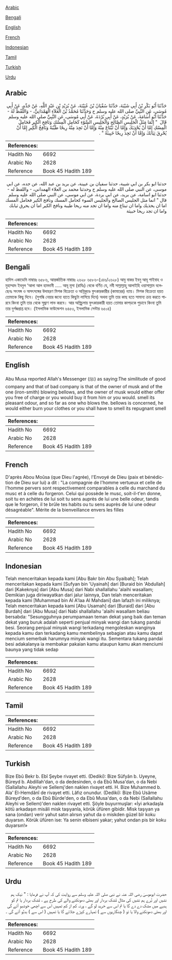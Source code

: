 [Arabic](#arabic)

[Bengali](#bengali)

[English](#english)

[French](#french)

[Indonesian](#indonesian)

[Tamil](#tamil)

[Turkish](#turkish)

[Urdu](#urdu)

## Arabic


<div dir="rtl" lang="ar" style={{fontSize:'larger',backgroundColor:'#f8f9fa',padding:20}}>
حَدَّثَنَا أَبُو بَكْرِ بْنُ أَبِي شَيْبَةَ، حَدَّثَنَا سُفْيَانُ بْنُ عُيَيْنَةَ، عَنْ بُرَيْدِ بْنِ عَبْدِ اللَّهِ، عَنْ جَدِّهِ، عَنْ أَبِي مُوسَى، عَنِ النَّبِيِّ صلى الله عليه وسلم ح وَحَدَّثَنَا مُحَمَّدُ بْنُ الْعَلاَءِ الْهَمْدَانِيُّ، - وَاللَّفْظُ لَهُ - حَدَّثَنَا أَبُو أُسَامَةَ، عَنْ بُرَيْدٍ، عَنْ أَبِي بُرْدَةَ، عَنْ أَبِي مُوسَى، عَنِ النَّبِيِّ صلى الله عليه وسلم قَالَ ‏ "‏ إِنَّمَا مَثَلُ الْجَلِيسِ الصَّالِحِ وَالْجَلِيسِ السَّوْءِ كَحَامِلِ الْمِسْكِ وَنَافِخِ الْكِيرِ فَحَامِلُ الْمِسْكِ إِمَّا أَنْ يُحْذِيَكَ وَإِمَّا أَنْ تَبْتَاعَ مِنْهُ وَإِمَّا أَنْ تَجِدَ مِنْهُ رِيحًا طَيِّبَةً وَنَافِخُ الْكِيرِ إِمَّا أَنْ يُحْرِقَ ثِيَابَكَ وَإِمَّا أَنْ تَجِدَ رِيحًا خَبِيثَةً ‏"‏ ‏.‏
</div>
<div style={{backgroundColor:'#f8f9fa',padding:20, marginBottom: 10}}><table> <thead> <tr> <th>References:</th> <th></th> </tr> </thead> <tbody><tr><td>Hadith No</td><td>6692</td></tr><tr><td>Arabic No</td><td>2628</td></tr><tr><td>Reference</td><td>Book 45 Hadith 189</td></tr></tbody></table></div>


<div dir="rtl" lang="ar" style={{fontSize:'larger',backgroundColor:'#f8f9fa',padding:20}}>
حدثنا ابو بكر بن ابي شيبة، حدثنا سفيان بن عيينة، عن بريد بن عبد الله، عن جده، عن ابي موسى، عن النبي صلى الله عليه وسلم ح وحدثنا محمد بن العلاء الهمداني، - واللفظ له - حدثنا ابو اسامة، عن بريد، عن ابي بردة، عن ابي موسى، عن النبي صلى الله عليه وسلم قال " انما مثل الجليس الصالح والجليس السوء كحامل المسك ونافخ الكير فحامل المسك اما ان يحذيك واما ان تبتاع منه واما ان تجد منه ريحا طيبة ونافخ الكير اما ان يحرق ثيابك واما ان تجد ريحا خبيثة
</div>
<div style={{backgroundColor:'#f8f9fa',padding:20, marginBottom: 10}}><table> <thead> <tr> <th>References:</th> <th></th> </tr> </thead> <tbody><tr><td>Hadith No</td><td>6692</td></tr><tr><td>Arabic No</td><td>2628</td></tr><tr><td>Reference</td><td>Book 45 Hadith 189</td></tr></tbody></table></div>

## Bengali


<div dir="ltr" lang="bn" style={{fontSize:'larger',backgroundColor:'#f8f9fa',padding:20}}>
হাদিস একাডেমি নাম্বারঃ ৬৫৮৬, আন্তর্জাতিক নাম্বারঃ ২৬২৮ ৬৫৮৬-(১৪৬/২৬২৮) আবু বাকর ইবনু আবূ শাইবাহ ও মুহাম্মাদ ইবনুল ‘আলা আল হামদানী ..... আবূ মূসা (রাযিঃ) থেকে বর্ণিত যে, নবী সাল্লাল্লাহু আলাইহি ওয়াসাল্লাম বলেছেনঃ সৎসঙ্গ ও অসৎসঙ্গের উদাহরণ মিশক বিক্রেতা ও অগ্নিকুণ্ডে ফুৎকারকারীর (কামারের) ন্যায়। মিশক বিক্রেতা হয়ত তোমাকে কিছু দিবে। (সুগন্ধি নেয়ার জন্যে হাতে কিছুটা লাগিয়ে দিবে) অথবা তুমি তার কাছ হতে সামান্য ক্রয় করতে পারবে কিংবা তুমি তার থেকে সুঘ্রাণ লাভ করবে। আর অগ্নিচুলায় ফুৎকারকারী হয়ত তোমার কাপড়কে পুড়াবে কিংবা তুমি তার দুর্গন্ধপ্রাপ্ত হবে। (ইসলামিক ফাউন্ডেশন ৬৪৫৩, ইসলামিক সেন্টার ৬৫০৪)
</div>
<div style={{backgroundColor:'#f8f9fa',padding:20, marginBottom: 10}}><table> <thead> <tr> <th>References:</th> <th></th> </tr> </thead> <tbody><tr><td>Hadith No</td><td>6692</td></tr><tr><td>Arabic No</td><td>2628</td></tr><tr><td>Reference</td><td>Book 45 Hadith 189</td></tr></tbody></table></div>

## English


<div dir="ltr" lang="en" style={{fontSize:'larger',backgroundColor:'#f8f9fa',padding:20}}>
Abu Musa reported Allah's Messenger (ﷺ) as saying:The similitude of good company and that of bad company is that of the owner of musk and of the one (iron-smith) blowing bellows, and the owner of musk would either offer you free of charge or you would buy it from him or you would. smell its pleasant odour, and so far as one who blows the. bellows is concerned, he would either burn your clothes or you shall have to smell its repugnant smell
</div>
<div style={{backgroundColor:'#f8f9fa',padding:20, marginBottom: 10}}><table> <thead> <tr> <th>References:</th> <th></th> </tr> </thead> <tbody><tr><td>Hadith No</td><td>6692</td></tr><tr><td>Arabic No</td><td>2628</td></tr><tr><td>Reference</td><td>Book 45 Hadith 189</td></tr></tbody></table></div>

## French


<div dir="ltr" lang="fr" style={{fontSize:'larger',backgroundColor:'#f8f9fa',padding:20}}>
D'après Abou Moûsa (que Dieu l'agrée), l'Envoyé de Dieu (paix et bénédiction de Dieu sur lui) a dit : "La compagnie de l'homme vertueux et celle de l'homme pervers sont respectivement comparables à celle du marchand du musc et à celle du forgeron. Celui qui possède le musc, soit-il-t'en donne, soit tu en achètes de lui soit tu sens auprès de lui une belle odeur, tandis que le forgeron, il te brûle tes habits ou tu sens auprès de lui une odeur désagréable". Mérite de la bienveillance envers les filles
</div>
<div style={{backgroundColor:'#f8f9fa',padding:20, marginBottom: 10}}><table> <thead> <tr> <th>References:</th> <th></th> </tr> </thead> <tbody><tr><td>Hadith No</td><td>6692</td></tr><tr><td>Arabic No</td><td>2628</td></tr><tr><td>Reference</td><td>Book 45 Hadith 189</td></tr></tbody></table></div>

## Indonesian


<div dir="ltr" lang="id" style={{fontSize:'larger',backgroundColor:'#f8f9fa',padding:20}}>
Telah menceritakan kepada kami [Abu Bakr bin Abu Syaibah]; Telah menceritakan kepada kami [Sufyan bin 'Uyainah] dari [Buraid bin 'Abdullah] dari [Kakeknya] dari [Abu Musa] dari Nabi shallallahu 'alaihi wasallam; Demikian juga diriwayatkan dari jalur lainnya, Dan telah menceritakan kepada kami [Muhammad bin Al A'laa Al Mahdani] dan lafazh ini miliknya; Telah menceritakan kepada kami [Abu Usamah] dari [Buraid] dari [Abu Burdah] dari [Abu Musa] dari Nabi shallallahu 'alaihi wasallam beliau bersabda: "Sesungguhnya perumpamaan teman dekat yang baik dan teman dekat yang buruk adalah seperti penjual minyak wangi dan tukang pandai besi. Seorang penjual minyak wangi terkadang mengoleskan wanginya kepada kamu dan terkadang kamu membelinya sebagian atau kamu dapat mencium semerbak harumnya minyak wangi itu. Sementara tukang pandai besi adakalanya ia membakar pakaian kamu ataupun kamu akan menciumi baunya yang tidak sedap
</div>
<div style={{backgroundColor:'#f8f9fa',padding:20, marginBottom: 10}}><table> <thead> <tr> <th>References:</th> <th></th> </tr> </thead> <tbody><tr><td>Hadith No</td><td>6692</td></tr><tr><td>Arabic No</td><td>2628</td></tr><tr><td>Reference</td><td>Book 45 Hadith 189</td></tr></tbody></table></div>

## Tamil


<div dir="ltr" lang="ta" style={{fontSize:'larger',backgroundColor:'#f8f9fa',padding:20}}>

</div>
<div style={{backgroundColor:'#f8f9fa',padding:20, marginBottom: 10}}><table> <thead> <tr> <th>References:</th> <th></th> </tr> </thead> <tbody><tr><td>Hadith No</td><td>6692</td></tr><tr><td>Arabic No</td><td>2628</td></tr><tr><td>Reference</td><td>Book 45 Hadith 189</td></tr></tbody></table></div>

## Turkish


<div dir="ltr" lang="tr" style={{fontSize:'larger',backgroundColor:'#f8f9fa',padding:20}}>
Bize Ebû Bekr b. Ebî Şeybe rivayet etti. (Dediki): Bize Süfyân b. Uyeyne, Büreyd b. Abdillah'dan, o da dedesinden, o da Ebû Musa'dan, o da Nebi (Sallallahu Aleyhi ve Sellemj'den naklen ri­vayet etti. H. Bize Muhammed b. Ala' El-Hemdânî de rivayet etti. Lâfız onundur. (Dediki): Bize Ebû Usâme Büreyd'den, o da Ebû Bürde'den, o da Ebû Musa'dan, o da Nebi (Sallallahu Aleyhi ve Sellem)'den naklen rivayet etti. Şöyle buyurmuşlar: «İyi arkadaşla kötü arkadaşın misâli misk taşıyanla, körük üfüren gibidir. Misk taşıyan ya sana (ondan) verir yahut satın alırsın yahut da o miskden güzel bîr koku duyarsın. Körük üfüren ise: Ya senin elbiseni yakar; yahut ondan pis bir koku duyarsın!»
</div>
<div style={{backgroundColor:'#f8f9fa',padding:20, marginBottom: 10}}><table> <thead> <tr> <th>References:</th> <th></th> </tr> </thead> <tbody><tr><td>Hadith No</td><td>6692</td></tr><tr><td>Arabic No</td><td>2628</td></tr><tr><td>Reference</td><td>Book 45 Hadith 189</td></tr></tbody></table></div>

## Urdu


<div dir="rtl" lang="ur" style={{fontSize:'larger',backgroundColor:'#f8f9fa',padding:20}}>
حضرت ابوموسیٰ رضی اللہ عنہ نے نبی صلی اللہ علیہ وسلم سے روایت کی کہ آپ نے فرمایا : " نیک ہم نشیں اور بُرے ہم نشیں کی مثال مُشک بردار اور بھٹی دھونکنے والے کی طرح ہے ، مُشک بردار یا تم کو ہدیے میں مشک دے دے گا یا تم اس سے خرید لو گے ، ورنہ کم از کم تمہیں اس سے اچھی خوشبو آئے گی اور بھٹی دھونکنے والا یا تو ( چنگاریوں سے ) تمہارے کپڑے جلائے گا یا تمہیں ( اس سے ) بدبُو آئے گی ۔
</div>
<div style={{backgroundColor:'#f8f9fa',padding:20, marginBottom: 10}}><table> <thead> <tr> <th>References:</th> <th></th> </tr> </thead> <tbody><tr><td>Hadith No</td><td>6692</td></tr><tr><td>Arabic No</td><td>2628</td></tr><tr><td>Reference</td><td>Book 45 Hadith 189</td></tr></tbody></table></div>